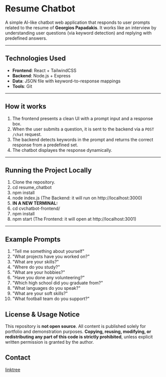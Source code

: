 # Resume Chatbot

A simple AI-like chatbot web application that responds to user prompts related to the resume of **Georgios Papadakis**. It works like an interview by understanding user questions (via keyword detection) and replying with predefined answers.

---

## Technologies Used

- **Frontend**: React + TailwindCSS
- **Backend**: Node.js + Express
- **Data**: JSON file with keyword-to-response mappings
- **Tools**: Git

---

## How it works

1. The frontend presents a clean UI with a prompt input and a response box.
2. When the user submits a question, it is sent to the backend via a `POST /chat` request.
3. The backend detects keywords in the prompt and returns the correct response from a predefined set.
4. The chatbot displayes the response dynamically.

---

## Running the Project Locally

1. Clone the repository.
2. cd resume_chatbot
3. npm install
4. node index.js (The Backend: it will run on http://localhost:3000)
5. **IN A NEW TERMINAL:**
6. cd cvchatbot-frontend/
7. npm install
8. npm start (The Frontend: it will open at http://localhost:3001)

---

## Example Prompts

1. "Tell me something about yourself"
2. "What projects have you worked on?"
3. "What are your skills?"
4. "Where do you study?"
5. "What are your hobbies?"
6. "Have you done any volunteering?"
7. "Which high school did you graduate from?"
8. "What languages do you speak?"
9. "What are your soft skills?"
10. "What football team do you support?"

## License & Usage Notice
This repository is **not open source**.
All content is published solely for portfolio and demonstration purposes.
**Copying, reusing, modifying, or redistributing any part of this code is strictly prohibited**,
unless explicit written permission is granted by the author.

## Contact
[linktree](https://linktr.ee/papadogiorgis)